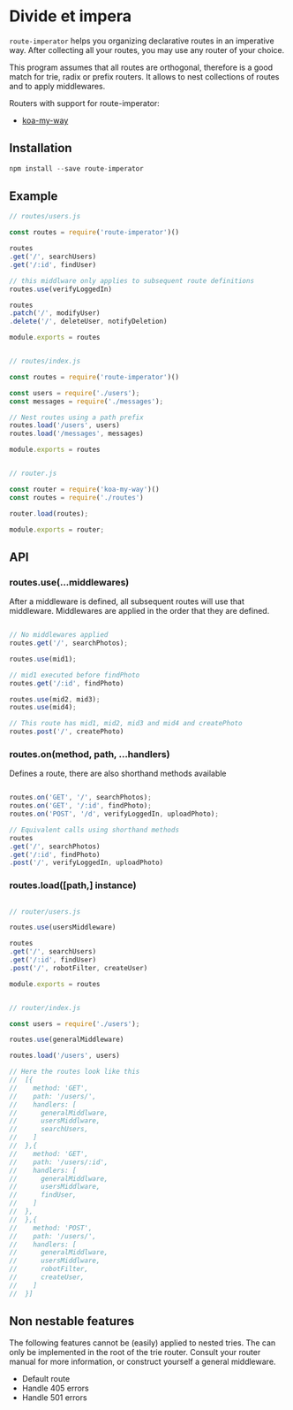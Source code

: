 # Divide et impera

`route-imperator` helps you organizing declarative routes in an imperative way. After collecting all your routes, you may use any router of your choice.

This program assumes that all routes are orthogonal, therefore is a good match for trie, radix or prefix routers. It allows to nest collections of routes and to apply middlewares.

Routers with support for route-imperator:

- [koa-my-way](https://github.com/javiertury/koa-my-way)

## Installation

```javascript
npm install --save route-imperator
```

## Example

```javascript
// routes/users.js

const routes = require('route-imperator')()

routes
.get('/', searchUsers)
.get('/:id', findUser)

// this middlware only applies to subsequent route definitions
routes.use(verifyLoggedIn)

routes
.patch('/', modifyUser)
.delete('/', deleteUser, notifyDeletion)

module.exports = routes


// routes/index.js

const routes = require('route-imperator')()

const users = require('./users');
const messages = require('./messages');

// Nest routes using a path prefix
routes.load('/users', users)
routes.load('/messages', messages)

module.exports = routes


// router.js

const router = require('koa-my-way')()
const routes = require('./routes')

router.load(routes);

module.exports = router;
```

## API

### routes.use(...middlewares)

After a middleware is defined, all subsequent routes will use that middleware. Middlewares are applied in the order that they are defined.

```javascript

// No middlewares applied
routes.get('/', searchPhotos);

routes.use(mid1);

// mid1 executed before findPhoto
routes.get('/:id', findPhoto)

routes.use(mid2, mid3);
routes.use(mid4);

// This route has mid1, mid2, mid3 and mid4 and createPhoto
routes.post('/', createPhoto)
```

### routes.on(method, path, ...handlers)

Defines a route, there are also shorthand methods available

```javascript

routes.on('GET', '/', searchPhotos);
routes.on('GET', '/:id', findPhoto);
routes.on('POST', '/d', verifyLoggedIn, uploadPhoto);

// Equivalent calls using shorthand methods
routes
.get('/', searchPhotos)
.get('/:id', findPhoto)
.post('/', verifyLoggedIn, uploadPhoto)

```

### routes.load([path,] instance)

```javascript

// router/users.js

routes.use(usersMiddleware)

routes
.get('/', searchUsers)
.get('/:id', findUser)
.post('/', robotFilter, createUser)

module.exports = routes


// router/index.js

const users = require('./users');

routes.use(generalMiddleware)

routes.load('/users', users)

// Here the routes look like this
//  [{
//    method: 'GET', 
//    path: '/users/', 
//    handlers: [
//      generalMiddlware, 
//      usersMiddlware, 
//      searchUsers, 
//    ]
//  },{
//    method: 'GET', 
//    path: '/users/:id', 
//    handlers: [
//      generalMiddlware, 
//      usersMiddlware, 
//      findUser, 
//    ]
//  },
//  },{
//    method: 'POST', 
//    path: '/users/', 
//    handlers: [
//      generalMiddlware, 
//      usersMiddlware, 
//      robotFilter,
//      createUser, 
//    ]
//  }]
```

## Non nestable features

The following features cannot be (easily) applied to nested tries. The can only be implemented in the root of the trie router. Consult your router manual for more information, or construct yourself a general middleware.

- Default route
- Handle 405 errors
- Handle 501 errors
